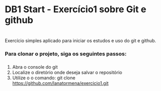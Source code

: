 # DB1 Start - Exercício1 sobre Git e github <h1>

Exercício simples aplicado para iniciar os estudos e uso do git e github.

### Para clonar o projeto, siga os seguintes passos: <h3>

1. Abra o console do git
2. Localize o diretório onde deseja salvar o repositório
3. Utilize o o comando: git clone https://github.com/lanatormena/exercicio1.git
